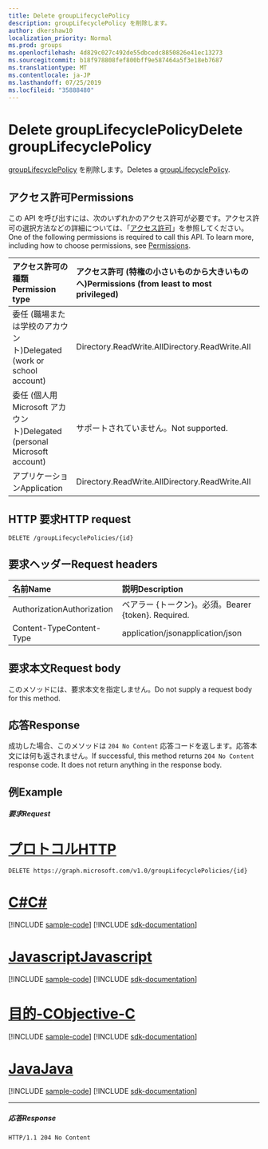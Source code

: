 ```yaml
---
title: Delete groupLifecyclePolicy
description: groupLifecyclePolicy を削除します。
author: dkershaw10
localization_priority: Normal
ms.prod: groups
ms.openlocfilehash: 4d829c027c492de55dbcedc8850826e41ec13273
ms.sourcegitcommit: b18f978808fef800bff9e587464a5f3e18eb7687
ms.translationtype: MT
ms.contentlocale: ja-JP
ms.lasthandoff: 07/25/2019
ms.locfileid: "35888480"
---
```

# <a name="delete-grouplifecyclepolicy"></a><span data-ttu-id="6b44f-103">Delete groupLifecyclePolicy</span><span class="sxs-lookup"><span data-stu-id="6b44f-103">Delete groupLifecyclePolicy</span></span>

<span data-ttu-id="6b44f-104">[groupLifecyclePolicy](../resources/grouplifecyclepolicy.md) を削除します。</span><span class="sxs-lookup"><span data-stu-id="6b44f-104">Deletes a [groupLifecyclePolicy](../resources/grouplifecyclepolicy.md).</span></span>

## <a name="permissions"></a><span data-ttu-id="6b44f-105">アクセス許可</span><span class="sxs-lookup"><span data-stu-id="6b44f-105">Permissions</span></span>

<span data-ttu-id="6b44f-p101">この API を呼び出すには、次のいずれかのアクセス許可が必要です。アクセス許可の選択方法などの詳細については、「[アクセス許可](/graph/permissions-reference)」を参照してください。</span><span class="sxs-lookup"><span data-stu-id="6b44f-p101">One of the following permissions is required to call this API. To learn more, including how to choose permissions, see [Permissions](/graph/permissions-reference).</span></span>

|<span data-ttu-id="6b44f-108">アクセス許可の種類</span><span class="sxs-lookup"><span data-stu-id="6b44f-108">Permission type</span></span>      | <span data-ttu-id="6b44f-109">アクセス許可 (特権の小さいものから大きいものへ)</span><span class="sxs-lookup"><span data-stu-id="6b44f-109">Permissions (from least to most privileged)</span></span>              |
|:--------------------|:---------------------------------------------------------|
|<span data-ttu-id="6b44f-110">委任 (職場または学校のアカウント)</span><span class="sxs-lookup"><span data-stu-id="6b44f-110">Delegated (work or school account)</span></span> | <span data-ttu-id="6b44f-111">Directory.ReadWrite.All</span><span class="sxs-lookup"><span data-stu-id="6b44f-111">Directory.ReadWrite.All</span></span>    |
|<span data-ttu-id="6b44f-112">委任 (個人用 Microsoft アカウント)</span><span class="sxs-lookup"><span data-stu-id="6b44f-112">Delegated (personal Microsoft account)</span></span> | <span data-ttu-id="6b44f-113">サポートされていません。</span><span class="sxs-lookup"><span data-stu-id="6b44f-113">Not supported.</span></span>    |
|<span data-ttu-id="6b44f-114">アプリケーション</span><span class="sxs-lookup"><span data-stu-id="6b44f-114">Application</span></span> | <span data-ttu-id="6b44f-115">Directory.ReadWrite.All</span><span class="sxs-lookup"><span data-stu-id="6b44f-115">Directory.ReadWrite.All</span></span> |

## <a name="http-request"></a><span data-ttu-id="6b44f-116">HTTP 要求</span><span class="sxs-lookup"><span data-stu-id="6b44f-116">HTTP request</span></span>
<!-- { "blockType": "ignored" } -->
```http
DELETE /groupLifecyclePolicies/{id}

```

## <a name="request-headers"></a><span data-ttu-id="6b44f-117">要求ヘッダー</span><span class="sxs-lookup"><span data-stu-id="6b44f-117">Request headers</span></span>

| <span data-ttu-id="6b44f-118">名前</span><span class="sxs-lookup"><span data-stu-id="6b44f-118">Name</span></span> | <span data-ttu-id="6b44f-119">説明</span><span class="sxs-lookup"><span data-stu-id="6b44f-119">Description</span></span> |
|:---------------|:----------|
| <span data-ttu-id="6b44f-120">Authorization</span><span class="sxs-lookup"><span data-stu-id="6b44f-120">Authorization</span></span> | <span data-ttu-id="6b44f-p102">ベアラー {トークン}。必須。</span><span class="sxs-lookup"><span data-stu-id="6b44f-p102">Bearer {token}. Required.</span></span> |
| <span data-ttu-id="6b44f-123">Content-Type</span><span class="sxs-lookup"><span data-stu-id="6b44f-123">Content-Type</span></span>  | <span data-ttu-id="6b44f-124">application/json</span><span class="sxs-lookup"><span data-stu-id="6b44f-124">application/json</span></span> |

## <a name="request-body"></a><span data-ttu-id="6b44f-125">要求本文</span><span class="sxs-lookup"><span data-stu-id="6b44f-125">Request body</span></span>
<span data-ttu-id="6b44f-126">このメソッドには、要求本文を指定しません。</span><span class="sxs-lookup"><span data-stu-id="6b44f-126">Do not supply a request body for this method.</span></span>


## <a name="response"></a><span data-ttu-id="6b44f-127">応答</span><span class="sxs-lookup"><span data-stu-id="6b44f-127">Response</span></span>

<span data-ttu-id="6b44f-p103">成功した場合、このメソッドは `204 No Content` 応答コードを返します。応答本文には何も返されません。</span><span class="sxs-lookup"><span data-stu-id="6b44f-p103">If successful, this method returns `204 No Content` response code. It does not return anything in the response body.</span></span>

## <a name="example"></a><span data-ttu-id="6b44f-130">例</span><span class="sxs-lookup"><span data-stu-id="6b44f-130">Example</span></span>

##### <a name="request"></a><span data-ttu-id="6b44f-131">要求</span><span class="sxs-lookup"><span data-stu-id="6b44f-131">Request</span></span>


# <a name="httptabhttp"></a>[<span data-ttu-id="6b44f-132">プロトコル</span><span class="sxs-lookup"><span data-stu-id="6b44f-132">HTTP</span></span>](#tab/http)
<!-- {
  "blockType": "request",
  "name": "delete_grouplifecyclepolicy"
}-->
```http
DELETE https://graph.microsoft.com/v1.0/groupLifecyclePolicies/{id}
```
# <a name="ctabcsharp"></a>[<span data-ttu-id="6b44f-133">C#</span><span class="sxs-lookup"><span data-stu-id="6b44f-133">C#</span></span>](#tab/csharp)
[!INCLUDE [sample-code](../includes/snippets/csharp/delete-grouplifecyclepolicy-csharp-snippets.md)]
[!INCLUDE [sdk-documentation](../includes/snippets/snippets-sdk-documentation-link.md)]

# <a name="javascripttabjavascript"></a>[<span data-ttu-id="6b44f-134">Javascript</span><span class="sxs-lookup"><span data-stu-id="6b44f-134">Javascript</span></span>](#tab/javascript)
[!INCLUDE [sample-code](../includes/snippets/javascript/delete-grouplifecyclepolicy-javascript-snippets.md)]
[!INCLUDE [sdk-documentation](../includes/snippets/snippets-sdk-documentation-link.md)]

# <a name="objective-ctabobjc"></a>[<span data-ttu-id="6b44f-135">目的-C</span><span class="sxs-lookup"><span data-stu-id="6b44f-135">Objective-C</span></span>](#tab/objc)
[!INCLUDE [sample-code](../includes/snippets/objc/delete-grouplifecyclepolicy-objc-snippets.md)]
[!INCLUDE [sdk-documentation](../includes/snippets/snippets-sdk-documentation-link.md)]

# <a name="javatabjava"></a>[<span data-ttu-id="6b44f-136">Java</span><span class="sxs-lookup"><span data-stu-id="6b44f-136">Java</span></span>](#tab/java)
[!INCLUDE [sample-code](../includes/snippets/java/delete-grouplifecyclepolicy-java-snippets.md)]
[!INCLUDE [sdk-documentation](../includes/snippets/snippets-sdk-documentation-link.md)]

---

##### <a name="response"></a><span data-ttu-id="6b44f-137">応答</span><span class="sxs-lookup"><span data-stu-id="6b44f-137">Response</span></span>

<!-- {
  "blockType": "response",
  "truncated": true
} -->
```http
HTTP/1.1 204 No Content
```

<!-- uuid: 8fcb5dbc-d5aa-4681-8e31-b001d5168d79
2015-10-25 14:57:30 UTC -->
<!-- {
  "type": "#page.annotation",
  "description": "Delete groupLifecyclePolicy",
  "keywords": "",
  "section": "documentation",
  "tocPath": "",
  "suppressions": [
  ]
}-->
